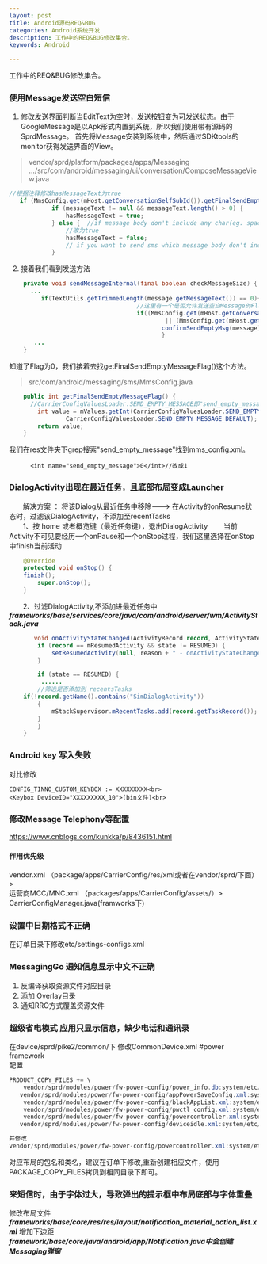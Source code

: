 ```yaml
---
layout: post
title: Android源码REQ&BUG
categories: Android系统开发
description: 工作中的REQ&BUG修改集合。
keywords: Android

---
```


工作中的REQ&BUG修改集合。

### 使用Message发送空白短信
1. 修改发送界面判断当EditText为空时，发送按钮变为可发送状态。由于GoogleMessage是以Apk形式内置到系统，所以我们使用带有源码的SprdMessage。
首先将Message安装到系统中，然后通过SDKtools的monitor获得发送界面的View。
> vendor/sprd/platform/packages/apps/Messaging
>  .../src/com/android/messaging/ui/conversation/ComposeMessageView.java
>

```Java
//根据注释修改hasMessageText为true
   if (MmsConfig.get(mHost.getConversationSelfSubId()).getFinalSendEmptyMessageFlag() == 0) {        //only send sms with space message body
            if (messageText != null && messageText.length() > 0) {
                hasMessageText = true;
            } else {  //if message body don't include any char(eg. space), can't send it
                //改为true
                hasMessageText = false; 
                // if you want to send sms which message body don't include any char(eg. space), set this line to hasMessageText = true
            } 
```

2. 接着我们看到发送方法

```Java
    private void sendMessageInternal(final boolean checkMessageSize) {
      ...
         if(TextUtils.getTrimmedLength(message.getMessageText()) == 0){
                                    //这里有一个是否允许发送空白Message的Flag，可以添加Log打印发现是0
                                    if((MmsConfig.get(mHost.getConversationSelfSubId()).getFinalSendEmptyMessageFlag() == 1)
                                            || (MmsConfig.get(mHost.getConversationSelfSubId()).getFinalSendEmptyMessageFlag() == 0 && message.getMessageText().length() > 0)) {
                                           confirmSendEmptyMsg(message);
                                           }
       ...                             
    }
```

知道了Flag为0，我们接着去找getFinalSendEmptyMessageFlag()这个方法。
>src/com/android/messaging/sms/MmsConfig.java
>

```Java
    public int getFinalSendEmptyMessageFlag() {
      //CarrierConfigValuesLoader.SEND_EMPTY_MESSAGE即"send_empty_message"
        int value = mValues.getInt(CarrierConfigValuesLoader.SEND_EMPTY_MESSAGE,
                CarrierConfigValuesLoader.SEND_EMPTY_MESSAGE_DEFAULT);
        return value;
    }
```

我们在res文件夹下grep搜索"send_empty_message"找到mms_config.xml。

``` 
      <int name="send_empty_message">0</int>//改成1
```


### DialogActivity出现在最近任务，且底部布局变成Launcher
　　解决方案 ： 将该Dialog从最近任务中移除---> 在Activity的onResume状态时，过滤该DialogActivity，不添加至recentTasks<br>
　　1、按 home 或者概览键（最近任务键），退出DialogActivity
　　当前Activity不可见要经历一个onPause和一个onStop过程，我们这里选择在onStop中finish当前活动
``` Java
    @Override
    protected void onStop() {
	finish();
        super.onStop();
    }
```
　　2、过滤DialogActivity,不添加进最近任务中
   ***frameworks/base/services/core/java/com/android/server/wm/ActivityStack.java***
``` Java
       void onActivityStateChanged(ActivityRecord record, ActivityState state, String reason) {
        if (record == mResumedActivity && state != RESUMED) {
            setResumedActivity(null, reason + " - onActivityStateChanged");
        }

        if (state == RESUMED) {
         ......
		//筛选是否添加到 recentsTasks
	if(!record.getName().contains("SimDialogActivity"))
		{
            mStackSupervisor.mRecentTasks.add(record.getTaskRecord());
		}
        }
    }
```
### Android key 写入失败
对比修改<br>
```
CONFIG_TINNO_CUSTOM_KEYBOX := XXXXXXXXX<br>
<Keybox DeviceID="XXXXXXXXX_10">(bin文件)<br>
```

### 修改Message Telephony等配置
https://www.cnblogs.com/kunkka/p/8436151.html<br>
#### 作用优先级
vendor.xml （package/apps/CarrierConfig/res/xml或者在vendor/sprd/下面）> <br>
运营商MCC/MNC.xml （packages/apps/CarrierConfig/assets/）> <br>
CarrierConfigManager.java(framworks下)<br>

### 设置中日期格式不正确
在订单目录下修改etc/settings-configs.xml
### MessagingGo 通知信息显示中文不正确
1. 反编译获取资源文件对应目录
2. 添加 Overlay目录 
3. 通知RRO方式覆盖资源文件

### 超级省电模式 应用只显示信息，缺少电话和通讯录
在device/sprd/pike2/common/下 修改CommonDevice.xml #power framework<br>
配置<br>
```Java
PRODUCT_COPY_FILES += \
    vendor/sprd/modules/power/fw-power-config/power_info.db:system/etc/power_info.db \
   vendor/sprd/modules/power/fw-power-config/appPowerSaveConfig.xml:system/etc/appPowerSaveConfig.xml \
    vendor/sprd/modules/power/fw-power-config/blackAppList.xml:system/etc/blackAppList.xml \
    vendor/sprd/modules/power/fw-power-config/pwctl_config.xml:system/etc/pwctl_config.xml \
    vendor/sprd/modules/power/fw-power-config/powercontroller.xml:system/etc/powercontroller.xml \
   vendor/sprd/modules/power/fw-power-config/deviceidle.xml:system/etc/deviceidle.xml

并修改
vendor/sprd/modules/power/fw-power-config/powercontroller.xml:system/etc/powercontroller.xml \
```
对应布局的包名和类名，建议在订单下修改,重新创建相应文件，使用PACKAGE_COPY_FILES拷贝到相同目录下即可。<br>

### 来短信时，由于字体过大，导致弹出的提示框中布局底部与字体重叠
修改布局文件<br>
***frameworks/base/core/res/res/layout/notification_material_action_list.xml***
增加下边距<br>
***framework/base/core/java/android/app/Notification.java中会创建Messaging弹窗***


　　
　　
